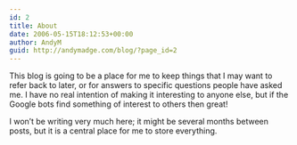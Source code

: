 ```yaml
---
id: 2
title: About
date: 2006-05-15T18:12:53+00:00
author: AndyM
guid: http://andymadge.com/blog/?page_id=2
---
```

This blog is going to be a place for me to keep things that I may want to refer back to later, or for answers to specific questions people have asked me. I have no real intention of making it interesting to anyone else, but if the Google bots find something of interest to others then great!

I won’t be writing very much here; it might be several months between posts, but it is a central place for me to store everything.